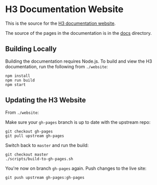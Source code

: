 # H3 Documentation Website

This is the source for the [H3 documentation website](https://uber.github.io/h3/).

The source of the pages in the documentation is in the [docs](../docs) directory.

## Building Locally

Building the documentation requires Node.js. To build and view the H3 documentation, 
run the following from `./website`:

```
npm install
npm run build
npm start
```

## Updating the H3 Website

From `./website`:

Make sure your `gh-pages` branch is up to date with the upstream repo:
```
git checkout gh-pages
git pull upstream gh-pages
```

Switch back to `master` and run the build:
```
git checkout master
./scripts/build-to-gh-pages.sh
```

You're now on branch `gh-pages` again. Push changes to the live site:
```
git push upstream gh-pages:gh-pages
```